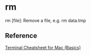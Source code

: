 # rm

rm [file]: Remove a file, e.g. rm data.tmp

## Reference

[Terminal Cheatsheet for Mac (Basics)](https://github.com/0nn0/terminal-mac-cheatsheet)
